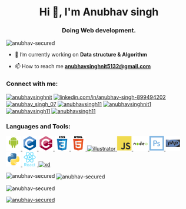 <h1 align="center">Hi 👋, I'm Anubhav singh</h1>
<h3 align="center">Doing Web development.</h3>
<p align="left"> <img src="https://komarev.com/ghpvc/?username=anubhav-secured&label=Profile%20views&color=0e75b6&style=flat" alt="anubhav-secured" /> </p>

- 🔭 I’m currently working on **Data structure & Algorithm**

- 📫 How to reach me **anubhavsinghnit5132@gmail.com**

<h3 align="left">Connect with me:</h3>
<p align="left">
<a href="https://twitter.com/anubhavsinghnit" target="blank"><img align="center" src="https://raw.githubusercontent.com/rahuldkjain/github-profile-readme-generator/master/src/images/icons/Social/twitter.svg" alt="anubhavsinghnit" height="30" width="40" /></a>
<a href="https://linkedin.com/in/linkedin.com/in/anubhav-singh-899494202" target="blank"><img align="center" src="https://raw.githubusercontent.com/rahuldkjain/github-profile-readme-generator/master/src/images/icons/Social/linked-in-alt.svg" alt="linkedin.com/in/anubhav-singh-899494202" height="30" width="40" /></a>
<a href="https://instagram.com/anubhav_singh_07" target="blank"><img align="center" src="https://raw.githubusercontent.com/rahuldkjain/github-profile-readme-generator/master/src/images/icons/Social/instagram.svg" alt="anubhav_singh_07" height="30" width="40" /></a>
<a href="https://www.codechef.com/users/anubhavsingh11" target="blank"><img align="center" src="https://cdn.jsdelivr.net/npm/simple-icons@3.1.0/icons/codechef.svg" alt="anubhavsingh11" height="30" width="40" /></a>
<a href="https://www.hackerrank.com/anubhavsinghnit1" target="blank"><img align="center" src="https://raw.githubusercontent.com/rahuldkjain/github-profile-readme-generator/master/src/images/icons/Social/hackerrank.svg" alt="anubhavsinghnit1" height="30" width="40" /></a>
<a href="https://codeforces.com/profile/anubhavsingh11" target="blank"><img align="center" src="https://raw.githubusercontent.com/rahuldkjain/github-profile-readme-generator/master/src/images/icons/Social/codeforces.svg" alt="anubhavsingh11" height="30" width="40" /></a>
<a href="https://www.leetcode.com/anubhavsingh11" target="blank"><img align="center" src="https://raw.githubusercontent.com/rahuldkjain/github-profile-readme-generator/master/src/images/icons/Social/leet-code.svg" alt="anubhavsingh11" height="30" width="40" /></a>
</p>

<h3 align="left">Languages and Tools:</h3>
<p align="left"> <a href="https://developer.android.com" target="_blank" rel="noreferrer"> <img src="https://raw.githubusercontent.com/devicons/devicon/master/icons/android/android-original-wordmark.svg" alt="android" width="40" height="40"/> </a> <a href="https://www.cprogramming.com/" target="_blank" rel="noreferrer"> <img src="https://raw.githubusercontent.com/devicons/devicon/master/icons/c/c-original.svg" alt="c" width="40" height="40"/> </a> <a href="https://www.w3schools.com/cpp/" target="_blank" rel="noreferrer"> <img src="https://raw.githubusercontent.com/devicons/devicon/master/icons/cplusplus/cplusplus-original.svg" alt="cplusplus" width="40" height="40"/> </a> <a href="https://www.w3schools.com/css/" target="_blank" rel="noreferrer"> <img src="https://raw.githubusercontent.com/devicons/devicon/master/icons/css3/css3-original-wordmark.svg" alt="css3" width="40" height="40"/> </a> <a href="https://www.w3.org/html/" target="_blank" rel="noreferrer"> <img src="https://raw.githubusercontent.com/devicons/devicon/master/icons/html5/html5-original-wordmark.svg" alt="html5" width="40" height="40"/> </a> <a href="https://www.adobe.com/in/products/illustrator.html" target="_blank" rel="noreferrer"> <img src="https://www.vectorlogo.zone/logos/adobe_illustrator/adobe_illustrator-icon.svg" alt="illustrator" width="40" height="40"/> </a> <a href="https://developer.mozilla.org/en-US/docs/Web/JavaScript" target="_blank" rel="noreferrer"> <img src="https://raw.githubusercontent.com/devicons/devicon/master/icons/javascript/javascript-original.svg" alt="javascript" width="40" height="40"/> </a> <a href="https://nodejs.org" target="_blank" rel="noreferrer"> <img src="https://raw.githubusercontent.com/devicons/devicon/master/icons/nodejs/nodejs-original-wordmark.svg" alt="nodejs" width="40" height="40"/> </a> <a href="https://www.photoshop.com/en" target="_blank" rel="noreferrer"> <img src="https://raw.githubusercontent.com/devicons/devicon/master/icons/photoshop/photoshop-line.svg" alt="photoshop" width="40" height="40"/> </a> <a href="https://www.php.net" target="_blank" rel="noreferrer"> <img src="https://raw.githubusercontent.com/devicons/devicon/master/icons/php/php-original.svg" alt="php" width="40" height="40"/> </a> <a href="https://www.python.org" target="_blank" rel="noreferrer"> <img src="https://raw.githubusercontent.com/devicons/devicon/master/icons/python/python-original.svg" alt="python" width="40" height="40"/> </a> <a href="https://reactjs.org/" target="_blank" rel="noreferrer"> <img src="https://raw.githubusercontent.com/devicons/devicon/master/icons/react/react-original-wordmark.svg" alt="react" width="40" height="40"/> </a> <a href="https://www.adobe.com/products/xd.html" target="_blank" rel="noreferrer"> <img src="https://cdn.worldvectorlogo.com/logos/adobe-xd.svg" alt="xd" width="40" height="40"/> </a> </p>

<p><img align="left" src="https://github-readme-stats.vercel.app/api/top-langs?username=anubhav-secured&show_icons=true&locale=en&layout=compact" alt="anubhav-secured" /></p>

<p>&nbsp;<img align="center" src="https://github-readme-stats.vercel.app/api?username=anubhav-secured&show_icons=true&locale=en" alt="anubhav-secured" /></p>

<p><img align="center" src="https://github-readme-streak-stats.herokuapp.com/?user=anubhav-secured&" alt="anubhav-secured" /></p>
<p align="left"> <a href="https://github.com/ryo-ma/github-profile-trophy"><img src="https://github-profile-trophy.vercel.app/?username=anubhav-secured" alt="anubhav-secured" /></a> </p>

